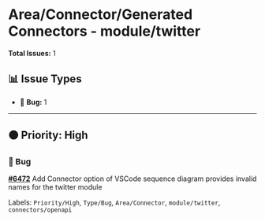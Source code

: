 # Area/Connector/Generated Connectors - module/twitter

**Total Issues:** 1

## 📊 Issue Types

- 🐛 **Bug:** 1

---

## 🟠 Priority: High

### 🐛 Bug

**[#6472](https://github.com/ballerina-platform/ballerina-library/issues/6472)** Add Connector option of VSCode sequence diagram provides invalid names for the twitter module

Labels: `Priority/High`, `Type/Bug`, `Area/Connector`, `module/twitter`, `connectors/openapi`

